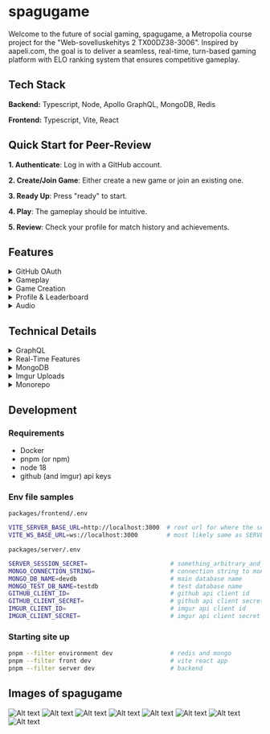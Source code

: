 # spagugame

Welcome to the future of social gaming, spagugame, a Metropolia course project for the "Web-sovelluskehitys 2 TX00DZ38-3006". Inspired by aapeli.com, the goal is to deliver a seamless, real-time, turn-based gaming platform with ELO ranking system that ensures competitive gameplay.

## Tech Stack

**Backend:** Typescript, Node, Apollo GraphQL, MongoDB, Redis

**Frontend:** Typescript, Vite, React

## Quick Start for Peer-Review

**1. Authenticate**: Log in with a GitHub account.

**2. Create/Join Game**: Either create a new game or join an existing one.

**3. Ready Up**: Press "ready" to start.

**4. Play**: The gameplay should be intuitive.

**5. Review**: Check your profile for match history and achievements.

## Features

<details>
<summary>GitHub OAuth</summary>

- Simplifies secure authentication

</details>
<details>
<summary>Gameplay</summary>

- Tick tack toe, connect four and color flood available with ELO ranking and saved match history.

</details>
<details>
<summary>Game Creation</summary>

- Public and private games with real-time visibility.

</details>
<details>
<summary>Profile & Leaderboard</summary>

- Follow users, change profile pictures, and view stats and achievements.

</details>
<details>
<summary>Audio</summary>

- Game sounds toggleable via footer.

</details>

## Technical Details

<details>
<summary>GraphQL</summary>

- Backend & frontend types auto-generated; frontend queries generated from `.graphql` files.

</details>
<details>
<summary>Real-Time Features</summary>

- Enabled by websockets (GraphQL subscriptions) and Redis.

</details>
<details>
<summary>MongoDB</summary>

- Database abstractions built on native node library; no Mongoose.

</details>
<details>
<summary>Imgur Uploads</summary>

- Profile pictures hosted on Imgur.

</details>
<details>
<summary>Monorepo</summary>

- Organized into `server`, `front`, and `environment` packages.

</details>

## Development

### Requirements

- Docker
- pnpm (or npm)
- node 18
- github (and imgur) api keys

### Env file samples

`packages/frontend/.env`

```sh
VITE_SERVER_BASE_URL=http://localhost:3000  # root url for where the server is at
VITE_WS_BASE_URL=ws://localhost:3000        # most likely same as SERVER_BASE_URL but ws as the protocol
```

`packages/server/.env`

```sh
SERVER_SESSION_SECRET=                       # something_arbitrary_and_secret
MONGO_CONNECTION_STRING=                     # connection string to mongo
MONGO_DB_NAME=devdb                          # main database name
MONGO_TEST_DB_NAME=testdb                    # test database name
GITHUB_CLIENT_ID=                            # github api client id
GITHUB_CLIENT_SECRET=                        # github api client secret
IMGUR_CLIENT_ID=                             # imgur api client id
IMGUR_CLIENT_SECRET=                         # imgur api client secret
```

### Starting site up

```sh
pnpm --filter environment dev                # redis and mongo
pnpm --filter front dev                      # vite react app
pnpm --filter server dev                     # backend
```

## Images of spagugame

![Alt text](<docs/images/Näyttökuva 2023-10-9 kello 14.53.06.png>)
![Alt text](<docs/images/Näyttökuva 2023-10-9 kello 14.52.20.png>)
![Alt text](<docs/images/Näyttökuva 2023-10-9 kello 14.53.20.png>)
![Alt text](<docs/images/Näyttökuva 2023-10-9 kello 14.53.25.png>)
![Alt text](<docs/images/Näyttökuva 2023-10-9 kello 14.53.30.png>)
![Alt text](<docs/images/Näyttökuva 2023-10-9 kello 14.53.38.png>)
![Alt text](<docs/images/Näyttökuva 2023-10-9 kello 14.53.56.png>)
![Alt text](<docs/images/Näyttökuva 2023-10-9 kello 14.54.04.png>)
